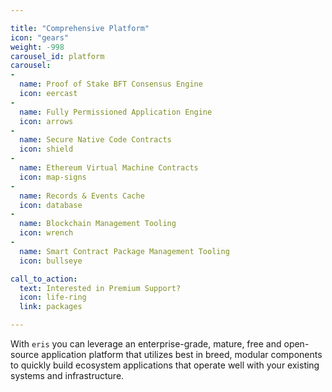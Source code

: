 ```yaml
---

title: "Comprehensive Platform"
icon: "gears"
weight: -998
carousel_id: platform
carousel:
-
  name: Proof of Stake BFT Consensus Engine
  icon: eercast
-
  name: Fully Permissioned Application Engine
  icon: arrows
-
  name: Secure Native Code Contracts
  icon: shield
-
  name: Ethereum Virtual Machine Contracts
  icon: map-signs
-
  name: Records & Events Cache
  icon: database
-
  name: Blockchain Management Tooling
  icon: wrench
-
  name: Smart Contract Package Management Tooling
  icon: bullseye

call_to_action:
  text: Interested in Premium Support?
  icon: life-ring
  link: packages

---
```


With `eris` you can leverage an enterprise-grade, mature, free and open-source application platform that utilizes best in breed, modular components to quickly build ecosystem applications that operate well with your existing systems and infrastructure.

